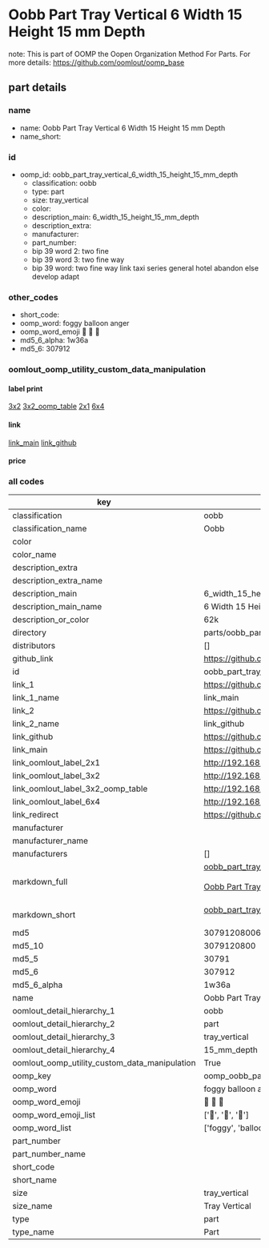 # Oobb Part Tray Vertical 6 Width 15 Height 15 mm Depth  

note: This is part of OOMP the Oopen Organization Method For Parts. For more details: https://github.com/oomlout/oomp_base

##  part details
  







### name
* name: Oobb Part Tray Vertical 6 Width 15 Height 15 mm Depth
* name_short: 
### id
* oomp_id: oobb_part_tray_vertical_6_width_15_height_15_mm_depth
  * classification: oobb
  * type: part
  * size: tray_vertical
  * color: 
  * description_main: 6_width_15_height_15_mm_depth
  * description_extra: 
  * manufacturer: 
  * part_number: 
  * bip 39 word 2: two fine
  * bip 39 word 3: two fine way
  * bip 39 word: two fine way link taxi series general hotel abandon else develop adapt

### other_codes
* short_code: 
* oomp_word: foggy balloon anger
* oomp_word_emoji :foggy: :balloon: :anger:
* md5_6_alpha: 1w36a
* md5_6: 307912






### oomlout_oomp_utility_custom_data_manipulation
#### label print
[3x2](http://192.168.1.245:1112/?label=oomp%201w36a)
[3x2_oomp_table](http://192.168.1.108:1112/?label=oomp%201w36a)
[2x1](http://192.168.1.242:1112/?label=oomp%201w36a)
[6x4](http://192.168.1.55:1112/?label=oomp%201w36a)    

#### link

[link_main](https://github.com/oomlout/oomlout_oomp_version_1_messy/tree/main/parts/oobb_part_tray_vertical_6_width_15_height_15_mm_depth) [link_github](https://github.com/oomlout/oomlout_oomp_version_1_messy/tree/main/parts/oobb_part_tray_vertical_6_width_15_height_15_mm_depth)                             

#### price







### all codes 
| key | value |  
| --- | --- |  
| classification | oobb |  
| classification_name | Oobb |  
| color |  |  
| color_name |  |  
| description_extra |  |  
| description_extra_name |  |  
| description_main | 6_width_15_height_15_mm_depth |  
| description_main_name | 6 Width 15 Height 15 mm Depth |  
| description_or_color | 62k |  
| directory | parts/oobb_part_tray_vertical_6_width_15_height_15_mm_depth |  
| distributors | [] |  
| github_link | https://github.com/oomlout/oomlout_oomp_part_src/tree/main/parts/oobb_part_tray_vertical_6_width_15_height_15_mm_depth |  
| id | oobb_part_tray_vertical_6_width_15_height_15_mm_depth |  
| link_1 | https://github.com/oomlout/oomlout_oomp_version_1_messy/tree/main/parts/oobb_part_tray_vertical_6_width_15_height_15_mm_depth |  
| link_1_name | link_main |  
| link_2 | https://github.com/oomlout/oomlout_oomp_version_1_messy/tree/main/parts/oobb_part_tray_vertical_6_width_15_height_15_mm_depth |  
| link_2_name | link_github |  
| link_github | https://github.com/oomlout/oomlout_oomp_version_1_messy/tree/main/parts/oobb_part_tray_vertical_6_width_15_height_15_mm_depth |  
| link_main | https://github.com/oomlout/oomlout_oomp_version_1_messy/tree/main/parts/oobb_part_tray_vertical_6_width_15_height_15_mm_depth |  
| link_oomlout_label_2x1 | http://192.168.1.242:1112/?label=oomp%201w36a |  
| link_oomlout_label_3x2 | http://192.168.1.245:1112/?label=oomp%201w36a |  
| link_oomlout_label_3x2_oomp_table | http://192.168.1.108:1112/?label=oomp%201w36a |  
| link_oomlout_label_6x4 | http://192.168.1.55:1112/?label=oomp%201w36a |  
| link_redirect | https://github.com/oomlout/oomlout_oomp_version_1_messy/tree/main/parts/oobb_part_tray_vertical_6_width_15_height_15_mm_depth |  
| manufacturer |  |  
| manufacturer_name |  |  
| manufacturers | [] |  
| markdown_full | [oobb_part_tray_vertical_6_width_15_height_15_mm_depth](none)<br>[](none)<br>[Oobb Part Tray Vertical 6 Width 15 Height 15 Mm Depth](none)<br><br> |  
| markdown_short | [oobb_part_tray_vertical_6_width_15_height_15_mm_depth](none)<br><br> |  
| md5 | 30791208006e2c1b106f3821f015b75d |  
| md5_10 | 3079120800 |  
| md5_5 | 30791 |  
| md5_6 | 307912 |  
| md5_6_alpha | 1w36a |  
| name | Oobb Part Tray Vertical 6 Width 15 Height 15 mm Depth |  
| oomlout_detail_hierarchy_1 | oobb |  
| oomlout_detail_hierarchy_2 | part |  
| oomlout_detail_hierarchy_3 | tray_vertical |  
| oomlout_detail_hierarchy_4 | 15_mm_depth |  
| oomlout_oomp_utility_custom_data_manipulation | True |  
| oomp_key | oomp_oobb_part_tray_vertical_6_width_15_height_15_mm_depth |  
| oomp_word | foggy balloon anger |  
| oomp_word_emoji | :foggy: :balloon: :anger: |  
| oomp_word_emoji_list | [':foggy:', ':balloon:', ':anger:'] |  
| oomp_word_list | ['foggy', 'balloon', 'anger'] |  
| part_number |  |  
| part_number_name |  |  
| short_code |  |  
| short_name |  |  
| size | tray_vertical |  
| size_name | Tray Vertical |  
| type | part |  
| type_name | Part |  
